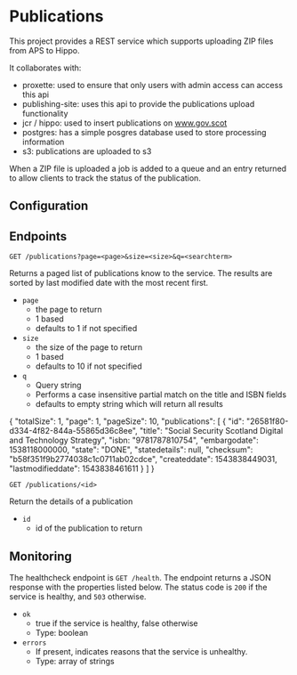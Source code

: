 # Publications

This project provides a REST service which supports uploading ZIP files 
from APS to Hippo. 

It collaborates with:
* proxette: used to ensure that only users with admin access can access this api
* publishing-site: uses this api to provide the publications upload functionality
* jcr / hippo: used to insert publications on www.gov.scot
* postgres: has a simple posgres database used to store processing information
* s3: publications are uploaded to s3
 
When a ZIP file is uploaded a job is added to a queue and an entry 
returned to allow clients to track the status of the publication.
 
## Configuration

## Endpoints

`GET /publications?page=<page>&size=<size>&q=<searchterm>`

Returns a paged list of publications know to the service. The results are
sorted by last modified date with the most recent first.

* `page`
    * the page to return
    * 1 based
    * defaults to 1 if not specified
* `size`
    * the size of the page to return
    * 1 based
    * defaults to 10 if not specified
* `q`
    * Query string
    * Performs a case insensitive partial match on the title and ISBN fields
    * defaults to empty string which will return all results
        
{
    "totalSize": 1,
    "page": 1,
    "pageSize": 10,
    "publications": [
        {
            "id": "26581f80-d334-4f82-844a-55865d36c8ee",
            "title": "Social Security Scotland Digital and Technology Strategy",
            "isbn: "9781787810754",
            "embargodate": 1538118000000,
            "state": "DONE",
            "statedetails": null,
            "checksum": "b58f351f9b2774038c1c0711ab02cdce",
            "createddate": 1543838449031,
            "lastmodifieddate": 1543838461611
        }
    ]
}


`GET /publications/<id>`

Return the details of a publication

* `id`
    * id of the publication to return

## Monitoring
The healthcheck endpoint is `GET /health`. The endpoint returns a JSON response
with the properties listed below. The status code is `200` if the service is
healthy, and `503` otherwise.

* `ok`
    * true if the service is healthy, false otherwise
    * Type: boolean     
* `errors`
  * If present, indicates reasons that the service is unhealthy.
  * Type: array of strings
